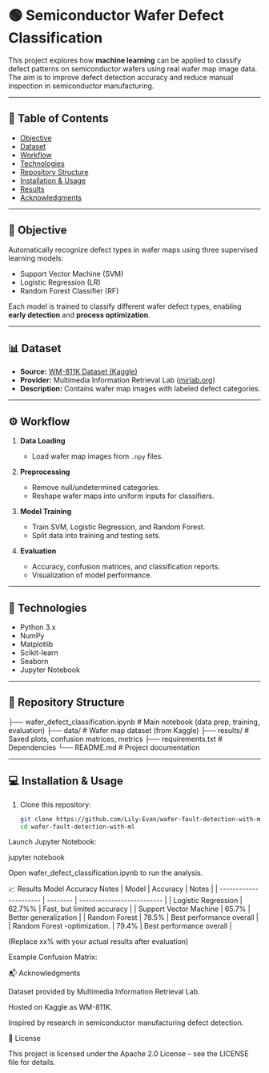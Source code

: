 # 🟢 Semiconductor Wafer Defect Classification

This project explores how **machine learning** can be applied to classify defect patterns on semiconductor wafers using real wafer map image data.  
The aim is to improve defect detection accuracy and reduce manual inspection in semiconductor manufacturing.  

---

## 📑 Table of Contents
- [Objective](#-objective)
- [Dataset](#-dataset)
- [Workflow](#-workflow)
- [Technologies](#-technologies)
- [Repository Structure](#-repository-structure)
- [Installation & Usage](#-installation--usage)
- [Results](#-results)
- [Acknowledgments](#-acknowledgments)

---

## 📌 Objective
Automatically recognize defect types in wafer maps using three supervised learning models:

- Support Vector Machine (SVM)  
- Logistic Regression (LR)  
- Random Forest Classifier (RF)  

Each model is trained to classify different wafer defect types, enabling **early detection** and **process optimization**.  

---

## 📊 Dataset
- **Source:** [WM-811K Dataset (Kaggle)](https://www.kaggle.com/qingyi/wm811k-wafer-map)  
- **Provider:** Multimedia Information Retrieval Lab ([mirlab.org](http://mirlab.org))  
- **Description:** Contains wafer map images with labeled defect categories.  

---

## ⚙️ Workflow

1. **Data Loading**  
   - Load wafer map images from `.npy` files.  

2. **Preprocessing**  
   - Remove null/undetermined categories.  
   - Reshape wafer maps into uniform inputs for classifiers.  

3. **Model Training**  
   - Train SVM, Logistic Regression, and Random Forest.  
   - Split data into training and testing sets.  

4. **Evaluation**  
   - Accuracy, confusion matrices, and classification reports.  
   - Visualization of model performance.  

---

## 🧪 Technologies

- Python 3.x  
- NumPy  
- Matplotlib  
- Scikit-learn  
- Seaborn  
- Jupyter Notebook  

---

## 📁 Repository Structure
├── wafer_defect_classification.ipynb # Main notebook (data prep, training, evaluation)
├── data/ # Wafer map dataset (from Kaggle)
├── results/ # Saved plots, confusion matrices, metrics
├── requirements.txt # Dependencies
└── README.md # Project documentation


---

## 💻 Installation & Usage

1. Clone this repository:
   ```bash
   git clone https://github.com/Lily-Evan/wafer-fault-detection-with-ml.git
   cd wafer-fault-detection-with-ml

Launch Jupyter Notebook:

jupyter notebook


Open wafer_defect_classification.ipynb to run the analysis.

📈 Results
Model	Accuracy	Notes
| Model                  | Accuracy | Notes                      |
| ---------------------- | -------- | -------------------------- |
| Logistic Regression    | 62.7%%      | Fast, but limited accuracy |
| Support Vector Machine | 65.7%      | Better generalization      |
| Random Forest          | 78.5%      | Best performance overall   |
| Random Forest -optimization.         | 79.4%      | Best performance overall   |



(Replace xx% with your actual results after evaluation)

Example Confusion Matrix:

📬 Acknowledgments

Dataset provided by Multimedia Information Retrieval Lab.

Hosted on Kaggle as WM-811K.

Inspired by research in semiconductor manufacturing defect detection.

📄 License

This project is licensed under the Apache 2.0 License – see the LICENSE
 file for details.

